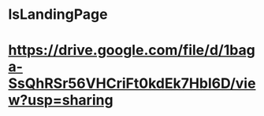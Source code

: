 # lsLandingPage
# https://drive.google.com/file/d/1baga-SsQhRSr56VHCriFt0kdEk7Hbl6D/view?usp=sharing
